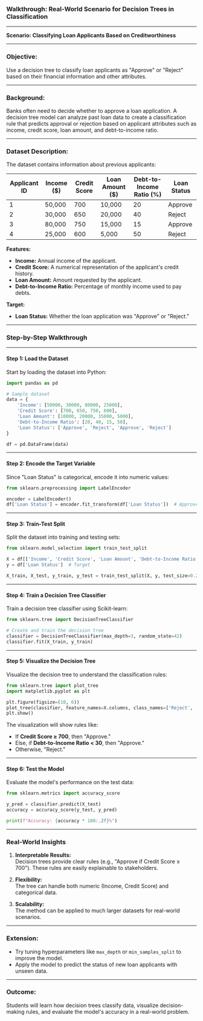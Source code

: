 ### **Walkthrough: Real-World Scenario for Decision Trees in Classification**

---

**Scenario:** **Classifying Loan Applicants Based on Creditworthiness**

---

### **Objective:**  
Use a decision tree to classify loan applicants as "Approve" or "Reject" based on their financial information and other attributes.

---

### **Background:**
Banks often need to decide whether to approve a loan application. A decision tree model can analyze past loan data to create a classification rule that predicts approval or rejection based on applicant attributes such as income, credit score, loan amount, and debt-to-income ratio.

---

### **Dataset Description:**
The dataset contains information about previous applicants:

| **Applicant ID** | **Income ($)** | **Credit Score** | **Loan Amount ($)** | **Debt-to-Income Ratio (%)** | **Loan Status** |
|-------------------|----------------|------------------|----------------------|-----------------------------|-----------------|
| 1                 | 50,000         | 700              | 10,000              | 20                          | Approve         |
| 2                 | 30,000         | 650              | 20,000              | 40                          | Reject          |
| 3                 | 80,000         | 750              | 15,000              | 15                          | Approve         |
| 4                 | 25,000         | 600              | 5,000               | 50                          | Reject          |

**Features:**  
- **Income:** Annual income of the applicant.  
- **Credit Score:** A numerical representation of the applicant's credit history.  
- **Loan Amount:** Amount requested by the applicant.  
- **Debt-to-Income Ratio:** Percentage of monthly income used to pay debts.

**Target:**  
- **Loan Status:** Whether the loan application was "Approve" or "Reject."

---

### **Step-by-Step Walkthrough**

---

#### **Step 1: Load the Dataset**
Start by loading the dataset into Python:

```python
import pandas as pd

# Sample dataset
data = {
    'Income': [50000, 30000, 80000, 25000],
    'Credit Score': [700, 650, 750, 600],
    'Loan Amount': [10000, 20000, 15000, 5000],
    'Debt-to-Income Ratio': [20, 40, 15, 50],
    'Loan Status': ['Approve', 'Reject', 'Approve', 'Reject']
}

df = pd.DataFrame(data)
```

---

#### **Step 2: Encode the Target Variable**
Since "Loan Status" is categorical, encode it into numeric values:

```python
from sklearn.preprocessing import LabelEncoder

encoder = LabelEncoder()
df['Loan Status'] = encoder.fit_transform(df['Loan Status'])  # Approve: 1, Reject: 0
```

---

#### **Step 3: Train-Test Split**
Split the dataset into training and testing sets:

```python
from sklearn.model_selection import train_test_split

X = df[['Income', 'Credit Score', 'Loan Amount', 'Debt-to-Income Ratio']]  # Features
y = df['Loan Status']  # Target

X_train, X_test, y_train, y_test = train_test_split(X, y, test_size=0.25, random_state=42)
```

---

#### **Step 4: Train a Decision Tree Classifier**
Train a decision tree classifier using Scikit-learn:

```python
from sklearn.tree import DecisionTreeClassifier

# Create and train the decision tree
classifier = DecisionTreeClassifier(max_depth=3, random_state=42)
classifier.fit(X_train, y_train)
```

---

#### **Step 5: Visualize the Decision Tree**
Visualize the decision tree to understand the classification rules:

```python
from sklearn.tree import plot_tree
import matplotlib.pyplot as plt

plt.figure(figsize=(10, 6))
plot_tree(classifier, feature_names=X.columns, class_names=['Reject', 'Approve'], filled=True)
plt.show()
```

The visualization will show rules like:  
- If **Credit Score ≥ 700**, then "Approve."  
- Else, if **Debt-to-Income Ratio < 30**, then "Approve."  
- Otherwise, "Reject."

---

#### **Step 6: Test the Model**
Evaluate the model's performance on the test data:

```python
from sklearn.metrics import accuracy_score

y_pred = classifier.predict(X_test)
accuracy = accuracy_score(y_test, y_pred)

print(f"Accuracy: {accuracy * 100:.2f}%")
```

---

### **Real-World Insights**

1. **Interpretable Results:**  
   Decision trees provide clear rules (e.g., "Approve if Credit Score ≥ 700"). These rules are easily explainable to stakeholders.

2. **Flexibility:**  
   The tree can handle both numeric (Income, Credit Score) and categorical data.

3. **Scalability:**  
   The method can be applied to much larger datasets for real-world scenarios.

---

### **Extension:**
- Try tuning hyperparameters like `max_depth` or `min_samples_split` to improve the model.  
- Apply the model to predict the status of new loan applicants with unseen data.

---

### **Outcome:**  
Students will learn how decision trees classify data, visualize decision-making rules, and evaluate the model's accuracy in a real-world problem.